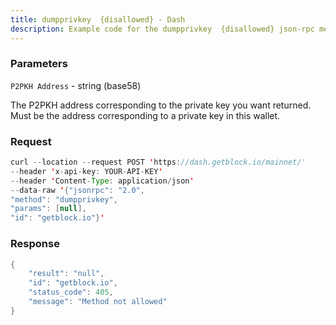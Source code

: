 ```yaml
---
title: dumpprivkey  {disallowed} - Dash
description: Example code for the dumpprivkey  {disallowed} json-rpc method. Сomplete guide on how to use dumpprivkey  {disallowed} json-rpc in GetBlock.io Web3 documentation.
---
```


### Parameters


`P2PKH Address` - string (base58)

The P2PKH address corresponding to the private key you want returned.
Must be the address corresponding to a private key in this wallet.

### Request

``` java
curl --location --request POST 'https://dash.getblock.io/mainnet/' 
--header 'x-api-key: YOUR-API-KEY' 
--header 'Content-Type: application/json' 
--data-raw '{"jsonrpc": "2.0",
"method": "dumpprivkey",
"params": [null],
"id": "getblock.io"}'
```

###  Response

``` java
{
    "result": "null",
    "id": "getblock.io",
    "status_code": 405,
    "message": "Method not allowed"
}
```

